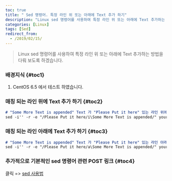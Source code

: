 ```yaml
---
toc: true
title: " Sed 명령어. 특정 라인 위 또는 아래에 Text 추가 하기"
description: "Linux sed 명령어를 사용하여 특정 라인 위 또는 아래에 Text 추가하는 방법을 다뤄 보도록 하겠습니다."
categories: [Linux]
tags: [Sed]
redirect_from:
  - /2019/02/15/
---
```


> Linux sed 명령어를 사용하여 특정 라인 위 또는 아래에 Text 추가하는 방법을 다뤄 보도록 하겠습니다.

### 배경지식 {#toc1}

1. CentOS 6.5 에서 테스트 하였습니다.

### 매칭 되는 라인 위에 Text 추가 하기 {#toc2}

```md
# "Some More Text is appended" Text 가 "Please Put it here" 있는 라인 위에 추가 됩니다.
sed -i'' -r -e "/Please Put it here/i\Some More Text is appended/" your_file.txt 
```

### 매칭 되는 라인 아래에 Text 추가 하기 {#toc3}

```md
# "Some More Text is appended" Text 가 "Please Put it here" 있는 라인 아래에 추가 됩니다.
sed -i'' -r -e "/Please Put it here/a\Some More Text is appended/" your_file.txt 
```

### 추가적으로 기본적인 sed 명령어 관련 POST 링크 {#toc4}

클릭 => [sed 사용법](https://marindie.github.io/linux/Sed-Replace-Text-Sample-KR/)

[^1]: This is a footnote.

[kramdown]: https://kramdown.gettalong.org/
[My Blog]: https://marindie.github.io
